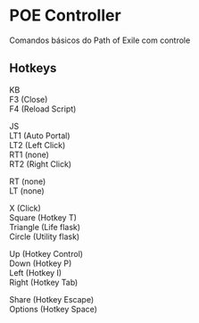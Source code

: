 # POE Controller

Comandos básicos do Path of Exile com controle  

## Hotkeys

KB  
F3 (Close)  
F4 (Reload Script)  

JS  
LT1 (Auto Portal)  
LT2 (Left Click)  
RT1 (none)  
RT2 (Right Click)  

RT  (none)  
LT  (none)  

X         (Click)  
Square    (Hotkey T)  
Triangle  (Life flask)  
Circle    (Utility flask)  

Up    (Hotkey Control)  
Down  (Hotkey P)  
Left  (Hotkey I)  
Right (Hotkey Tab)  

Share     (Hotkey Escape)  
Options   (Hotkey Space)  